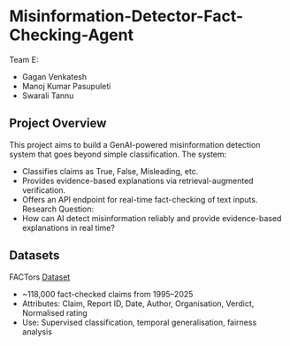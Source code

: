 # Misinformation-Detector-Fact-Checking-Agent

Team E:
- Gagan Venkatesh
- Manoj Kumar Pasupuleti
- Swarali Tannu

## Project Overview
This project aims to build a GenAI-powered misinformation detection system that goes beyond simple classification. The system:
- Classifies claims as True, False, Misleading, etc.
- Provides evidence-based explanations via retrieval-augmented verification.
- Offers an API endpoint for real-time fact-checking of text inputs.
<br>Research Question:
- How can AI detect misinformation reliably and provide evidence-based explanations in real time?

## Datasets
FACTors [Dataset](https://github.com/altuncu/FACTors)
- ~118,000 fact-checked claims from 1995–2025
- Attributes: Claim, Report ID, Date, Author, Organisation, Verdict, Normalised rating
- Use: Supervised classification, temporal generalisation, fairness analysis



